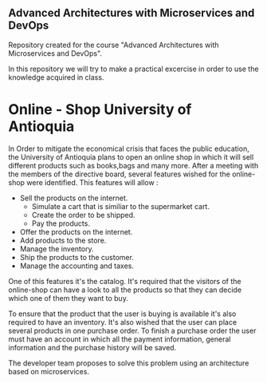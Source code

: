 ## Advanced Architectures with Microservices and DevOps

Repository created for the course "Advanced Architectures with Microservices and DevOps".

In this repository we will try to make a practical excercise in order to use the knowledge acquired in class.

# Online - Shop University of Antioquia

In Order to mitigate the economical crisis that faces the public education, the University of Antioquia plans to open an online shop
in which it will sell different products such as books,bags and many more.
After a meeting with the members of the directive board, several features wished for the online-shop were identified. This features will allow : 
- Sell the products on the internet.
  - Simulate a cart that is similiar to the supermarket cart.
  - Create the order to be shipped.
  - Pay the products.
- Offer the products on the internet.
- Add products to the store.
- Manage the inventory.
- Ship the products to the customer.
- Manage the accounting and taxes.

One of this features it's the catalog. It's required that the visitors of the online-shop can have a look to all the products so that they can decide which one of them they want to buy.

To ensure that the product that the user is buying is available it's also required to have an inventory. It's also wished that the user can place several products in one purchase order. 
To finish a purchase order the user must have an account in which all the payment information, general information and the purchase history will be saved.

The developer team proposes to solve this problem using an architecture based on microservices.
